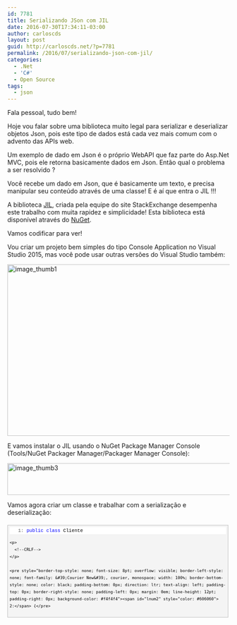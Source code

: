 ```yaml
---
id: 7781
title: Serializando JSon com JIL
date: 2016-07-30T17:34:11-03:00
author: carloscds
layout: post
guid: http://carloscds.net/?p=7781
permalink: /2016/07/serializando-json-com-jil/
categories:
  - .Net
  - 'C#'
  - Open Source
tags:
  - json
---
```

Fala pessoal, tudo bem!

Hoje vou falar sobre uma biblioteca muito legal para serializar e deserializar objetos Json, pois este tipo de dados está cada vez mais comum com o advento das APIs web.

Um exemplo de dado em Json é o próprio WebAPI que faz parte do Asp.Net MVC, pois ele retorna basicamente dados em Json. Então qual o problema a ser resolvido ? 

Você recebe um dado em Json, que é basicamente um texto, e precisa manipular seu conteúdo através de uma classe! E é aí que entra o JIL !!!

A biblioteca [JIL](https://github.com/kevin-montrose/Jil), criada pela equipe do site StackExchange desempenha este trabalho com muita rapidez e simplicidade! Esta biblioteca está disponível através do [NuGet](https://www.nuget.org/packages/Jil/).

Vamos codificar para ver!

Vou criar um projeto bem simples do tipo Console Application no Visual Studio 2015, mas você pode usar outras versões do Visual Studio também:

[<img title="image_thumb1" style="border-left-width: 0px; border-right-width: 0px; background-image: none; border-bottom-width: 0px; padding-top: 0px; padding-left: 0px; display: inline; padding-right: 0px; border-top-width: 0px" border="0" alt="image_thumb1" src="http://carloscds.net/wp-content/uploads/2016/07/image_thumb1_thumb.png" width="560" height="389" />](http://carloscds.net/wp-content/uploads/2016/07/image_thumb1.png)

E vamos instalar o JIL usando o NuGet Package Manager Console (Tools/NuGet Packager Manager/Packager Manager Console):

[<img title="image_thumb3" style="border-left-width: 0px; border-right-width: 0px; background-image: none; border-bottom-width: 0px; padding-top: 0px; padding-left: 0px; display: inline; padding-right: 0px; border-top-width: 0px" border="0" alt="image_thumb3" src="http://carloscds.net/wp-content/uploads/2016/07/image_thumb3_thumb.png" width="532" height="72" />](http://carloscds.net/wp-content/uploads/2016/07/image_thumb3.png)

Vamos agora criar um classe e trabalhar com a serialização e deserialização:

<div id="codeSnippetWrapper" style="font-size: 8pt; overflow: auto; cursor: text; border-top: silver 1px solid; font-family: &#39;Courier New&#39;, courier, monospace; border-right: silver 1px solid; width: 97.5%; border-bottom: silver 1px solid; padding-bottom: 4px; direction: ltr; text-align: left; padding-top: 4px; padding-left: 4px; border-left: silver 1px solid; margin: 20px 0px 10px; line-height: 12pt; padding-right: 4px; max-height: 200px; background-color: #f4f4f4">
  <div id="codeSnippet" style="border-top-style: none; font-size: 8pt; overflow: visible; border-left-style: none; font-family: &#39;Courier New&#39;, courier, monospace; width: 100%; border-bottom-style: none; color: black; padding-bottom: 0px; direction: ltr; text-align: left; padding-top: 0px; border-right-style: none; padding-left: 0px; line-height: 12pt; padding-right: 0px; background-color: #f4f4f4">
    <pre style="border-top-style: none; font-size: 8pt; overflow: visible; border-left-style: none; font-family: &#39;Courier New&#39;, courier, monospace; width: 100%; border-bottom-style: none; color: black; padding-bottom: 0px; direction: ltr; text-align: left; padding-top: 0px; border-right-style: none; padding-left: 0px; margin: 0em; line-height: 12pt; padding-right: 0px; background-color: white"><span id="lnum1" style="color: #606060">   1:</span> <span style="color: #0000ff">public</span> <span style="color: #0000ff">class</span> Cliente</pre>
    
    <p>
      <!--CRLF-->
    </p>
    
    <pre style="border-top-style: none; font-size: 8pt; overflow: visible; border-left-style: none; font-family: &#39;Courier New&#39;, courier, monospace; width: 100%; border-bottom-style: none; color: black; padding-bottom: 0px; direction: ltr; text-align: left; padding-top: 0px; border-right-style: none; padding-left: 0px; margin: 0em; line-height: 12pt; padding-right: 0px; background-color: #f4f4f4"><span id="lnum2" style="color: #606060">   2:</span> {</pre>
    
    <p>
      <!--CRLF-->
    </p>
    
    <pre style="border-top-style: none; font-size: 8pt; overflow: visible; border-left-style: none; font-family: &#39;Courier New&#39;, courier, monospace; width: 100%; border-bottom-style: none; color: black; padding-bottom: 0px; direction: ltr; text-align: left; padding-top: 0px; border-right-style: none; padding-left: 0px; margin: 0em; line-height: 12pt; padding-right: 0px; background-color: white"><span id="lnum3" style="color: #606060">   3:</span>         <span style="color: #0000ff">public</span> <span style="color: #0000ff">int</span> ID { get; set; }</pre>
    
    <p>
      <!--CRLF-->
    </p>
    
    <pre style="border-top-style: none; font-size: 8pt; overflow: visible; border-left-style: none; font-family: &#39;Courier New&#39;, courier, monospace; width: 100%; border-bottom-style: none; color: black; padding-bottom: 0px; direction: ltr; text-align: left; padding-top: 0px; border-right-style: none; padding-left: 0px; margin: 0em; line-height: 12pt; padding-right: 0px; background-color: #f4f4f4"><span id="lnum4" style="color: #606060">   4:</span>         <span style="color: #0000ff">public</span> <span style="color: #0000ff">string</span> Nome { get; set; }</pre>
    
    <p>
      <!--CRLF-->
    </p>
    
    <pre style="border-top-style: none; font-size: 8pt; overflow: visible; border-left-style: none; font-family: &#39;Courier New&#39;, courier, monospace; width: 100%; border-bottom-style: none; color: black; padding-bottom: 0px; direction: ltr; text-align: left; padding-top: 0px; border-right-style: none; padding-left: 0px; margin: 0em; line-height: 12pt; padding-right: 0px; background-color: white"><span id="lnum5" style="color: #606060">   5:</span>         <span style="color: #0000ff">public</span> <span style="color: #0000ff">string</span> Cidade { get; set; }</pre>
    
    <p>
      <!--CRLF-->
    </p>
    
    <pre style="border-top-style: none; font-size: 8pt; overflow: visible; border-left-style: none; font-family: &#39;Courier New&#39;, courier, monospace; width: 100%; border-bottom-style: none; color: black; padding-bottom: 0px; direction: ltr; text-align: left; padding-top: 0px; border-right-style: none; padding-left: 0px; margin: 0em; line-height: 12pt; padding-right: 0px; background-color: #f4f4f4"><span id="lnum6" style="color: #606060">   6:</span> }</pre>
    
    <p>
      <!--CRLF--></div> </div> 
      
      <p>
        Agora vamos trabalhar com o JIL, veja como é simples:
      </p>
      
      <p>
        Vamos criar um objeto do tipo cliente e serializar:
      </p>
      
      <div id="codeSnippetWrapper" style="font-size: 8pt; overflow: auto; cursor: text; border-top: silver 1px solid; font-family: &#39;Courier New&#39;, courier, monospace; border-right: silver 1px solid; width: 97.5%; border-bottom: silver 1px solid; padding-bottom: 4px; direction: ltr; text-align: left; padding-top: 4px; padding-left: 4px; border-left: silver 1px solid; margin: 20px 0px 10px; line-height: 12pt; padding-right: 4px; max-height: 200px; background-color: #f4f4f4">
        <div id="codeSnippet" style="border-top-style: none; font-size: 8pt; overflow: visible; border-left-style: none; font-family: &#39;Courier New&#39;, courier, monospace; width: 100%; border-bottom-style: none; color: black; padding-bottom: 0px; direction: ltr; text-align: left; padding-top: 0px; border-right-style: none; padding-left: 0px; line-height: 12pt; padding-right: 0px; background-color: #f4f4f4">
          <pre style="border-top-style: none; font-size: 8pt; overflow: visible; border-left-style: none; font-family: &#39;Courier New&#39;, courier, monospace; width: 100%; border-bottom-style: none; color: black; padding-bottom: 0px; direction: ltr; text-align: left; padding-top: 0px; border-right-style: none; padding-left: 0px; margin: 0em; line-height: 12pt; padding-right: 0px; background-color: white"><span id="lnum1" style="color: #606060">   1:</span> var cli = <span style="color: #0000ff">new</span> Cliente() { ID = 1, Nome = <span style="color: #006080">"Carlos"</span>, Cidade = <span style="color: #006080">"CPP"</span> };</pre>
          
          <p>
            <!--CRLF-->
          </p>
          
          <pre style="border-top-style: none; font-size: 8pt; overflow: visible; border-left-style: none; font-family: &#39;Courier New&#39;, courier, monospace; width: 100%; border-bottom-style: none; color: black; padding-bottom: 0px; direction: ltr; text-align: left; padding-top: 0px; border-right-style: none; padding-left: 0px; margin: 0em; line-height: 12pt; padding-right: 0px; background-color: #f4f4f4"><span id="lnum2" style="color: #606060">   2:</span>&#160; </pre>
          
          <p>
            <!--CRLF-->
          </p>
          
          <pre style="border-top-style: none; font-size: 8pt; overflow: visible; border-left-style: none; font-family: &#39;Courier New&#39;, courier, monospace; width: 100%; border-bottom-style: none; color: black; padding-bottom: 0px; direction: ltr; text-align: left; padding-top: 0px; border-right-style: none; padding-left: 0px; margin: 0em; line-height: 12pt; padding-right: 0px; background-color: white"><span id="lnum3" style="color: #606060">   3:</span> var json = JSON.Serialize&lt;Cliente&gt;(cli);</pre>
          
          <p>
            <!--CRLF-->
          </p>
          
          <pre style="border-top-style: none; font-size: 8pt; overflow: visible; border-left-style: none; font-family: &#39;Courier New&#39;, courier, monospace; width: 100%; border-bottom-style: none; color: black; padding-bottom: 0px; direction: ltr; text-align: left; padding-top: 0px; border-right-style: none; padding-left: 0px; margin: 0em; line-height: 12pt; padding-right: 0px; background-color: #f4f4f4"><span id="lnum4" style="color: #606060">   4:</span>&#160; </pre>
          
          <p>
            <!--CRLF-->
          </p>
          
          <pre style="border-top-style: none; font-size: 8pt; overflow: visible; border-left-style: none; font-family: &#39;Courier New&#39;, courier, monospace; width: 100%; border-bottom-style: none; color: black; padding-bottom: 0px; direction: ltr; text-align: left; padding-top: 0px; border-right-style: none; padding-left: 0px; margin: 0em; line-height: 12pt; padding-right: 0px; background-color: white"><span id="lnum5" style="color: #606060">   5:</span> Console.WriteLine(json);</pre>
          
          <p>
            <!--CRLF--></div> </div> 
            
            <p>
              Criamos o objeto e passamos como parâmetro para a classe JSON.Serialize()
            </p>
            
            <p>
              O retorno é este:
            </p>
            
            <p>
              <a href="http://carloscds.net/wp-content/uploads/2016/07/image.png"><img title="image" style="border-left-width: 0px; border-right-width: 0px; background-image: none; border-bottom-width: 0px; padding-top: 0px; padding-left: 0px; display: inline; padding-right: 0px; border-top-width: 0px" border="0" alt="image" src="http://carloscds.net/wp-content/uploads/2016/07/image_thumb.png" width="620" height="189" /></a>
            </p>
            
            <p>
              Agora vamos fazer o inverso, pegar uma string Json e converter para um objeto:
            </p>
            
            <div id="codeSnippetWrapper" style="font-size: 8pt; overflow: auto; cursor: text; border-top: silver 1px solid; font-family: &#39;Courier New&#39;, courier, monospace; border-right: silver 1px solid; width: 97.5%; border-bottom: silver 1px solid; padding-bottom: 4px; direction: ltr; text-align: left; padding-top: 4px; padding-left: 4px; border-left: silver 1px solid; margin: 20px 0px 10px; line-height: 12pt; padding-right: 4px; max-height: 200px; background-color: #f4f4f4">
              <div id="codeSnippet" style="border-top-style: none; font-size: 8pt; overflow: visible; border-left-style: none; font-family: &#39;Courier New&#39;, courier, monospace; width: 100%; border-bottom-style: none; color: black; padding-bottom: 0px; direction: ltr; text-align: left; padding-top: 0px; border-right-style: none; padding-left: 0px; line-height: 12pt; padding-right: 0px; background-color: #f4f4f4">
                <pre style="border-top-style: none; font-size: 8pt; overflow: visible; border-left-style: none; font-family: &#39;Courier New&#39;, courier, monospace; width: 100%; border-bottom-style: none; color: black; padding-bottom: 0px; direction: ltr; text-align: left; padding-top: 0px; border-right-style: none; padding-left: 0px; margin: 0em; line-height: 12pt; padding-right: 0px; background-color: white"><span id="lnum1" style="color: #606060">   1:</span> var jsonData = <span style="color: #006080">"{\"ID\":1,\"Nome\":\"João\",\"Cidade\":\"SP\"}"</span>;</pre>
                
                <p>
                  <!--CRLF-->
                </p>
                
                <pre style="border-top-style: none; font-size: 8pt; overflow: visible; border-left-style: none; font-family: &#39;Courier New&#39;, courier, monospace; width: 100%; border-bottom-style: none; color: black; padding-bottom: 0px; direction: ltr; text-align: left; padding-top: 0px; border-right-style: none; padding-left: 0px; margin: 0em; line-height: 12pt; padding-right: 0px; background-color: #f4f4f4"><span id="lnum2" style="color: #606060">   2:</span> var cliente = JSON.Deserialize&lt;Cliente&gt;(jsonData);</pre>
                
                <p>
                  <!--CRLF-->
                </p>
                
                <pre style="border-top-style: none; font-size: 8pt; overflow: visible; border-left-style: none; font-family: &#39;Courier New&#39;, courier, monospace; width: 100%; border-bottom-style: none; color: black; padding-bottom: 0px; direction: ltr; text-align: left; padding-top: 0px; border-right-style: none; padding-left: 0px; margin: 0em; line-height: 12pt; padding-right: 0px; background-color: white"><span id="lnum3" style="color: #606060">   3:</span>&#160; </pre>
                
                <p>
                  <!--CRLF-->
                </p>
                
                <pre style="border-top-style: none; font-size: 8pt; overflow: visible; border-left-style: none; font-family: &#39;Courier New&#39;, courier, monospace; width: 100%; border-bottom-style: none; color: black; padding-bottom: 0px; direction: ltr; text-align: left; padding-top: 0px; border-right-style: none; padding-left: 0px; margin: 0em; line-height: 12pt; padding-right: 0px; background-color: #f4f4f4"><span id="lnum4" style="color: #606060">   4:</span> Console.WriteLine(<span style="color: #006080">"ID: {0}\nNome: {1}\nCidade: {2}\n"</span>, cliente.ID, cliente.Nome, cliente.Cidade);</pre>
                
                <p>
                  <!--CRLF--></div> </div> 
                  
                  <p>
                    Temos o dado jsonData, que poderia ter vindo de qualquer serviço na web, e depois chamamos o método JSON.Deserialize(). Pronto, temos nosso objeto cliente!
                  </p>
                  
                  <p>
                    Veja o retorno:
                  </p>
                  
                  <p>
                    <a href="http://carloscds.net/wp-content/uploads/2016/07/image-1.png"><img title="image" style="border-left-width: 0px; border-right-width: 0px; background-image: none; border-bottom-width: 0px; padding-top: 0px; padding-left: 0px; display: inline; padding-right: 0px; border-top-width: 0px" border="0" alt="image" src="http://carloscds.net/wp-content/uploads/2016/07/image_thumb-1.png" width="404" height="182" /></a>
                  </p>
                  
                  <p>
                    Veja o código todo aqui:
                  </p>
                  
                  <div id="codeSnippetWrapper" style="font-size: 8pt; overflow: auto; cursor: text; border-top: silver 1px solid; font-family: &#39;Courier New&#39;, courier, monospace; border-right: silver 1px solid; width: 97.5%; border-bottom: silver 1px solid; padding-bottom: 4px; direction: ltr; text-align: left; padding-top: 4px; padding-left: 4px; border-left: silver 1px solid; margin: 20px 0px 10px; line-height: 12pt; padding-right: 4px; max-height: 200px; background-color: #f4f4f4">
                    <div id="codeSnippet" style="border-top-style: none; font-size: 8pt; overflow: visible; border-left-style: none; font-family: &#39;Courier New&#39;, courier, monospace; width: 100%; border-bottom-style: none; color: black; padding-bottom: 0px; direction: ltr; text-align: left; padding-top: 0px; border-right-style: none; padding-left: 0px; line-height: 12pt; padding-right: 0px; background-color: #f4f4f4">
                      <pre style="border-top-style: none; font-size: 8pt; overflow: visible; border-left-style: none; font-family: &#39;Courier New&#39;, courier, monospace; width: 100%; border-bottom-style: none; color: black; padding-bottom: 0px; direction: ltr; text-align: left; padding-top: 0px; border-right-style: none; padding-left: 0px; margin: 0em; line-height: 12pt; padding-right: 0px; background-color: white"><span id="lnum1" style="color: #606060">   1:</span> <span style="color: #0000ff">using</span> Jil;</pre>
                      
                      <p>
                        <!--CRLF-->
                      </p>
                      
                      <pre style="border-top-style: none; font-size: 8pt; overflow: visible; border-left-style: none; font-family: &#39;Courier New&#39;, courier, monospace; width: 100%; border-bottom-style: none; color: black; padding-bottom: 0px; direction: ltr; text-align: left; padding-top: 0px; border-right-style: none; padding-left: 0px; margin: 0em; line-height: 12pt; padding-right: 0px; background-color: #f4f4f4"><span id="lnum2" style="color: #606060">   2:</span> <span style="color: #0000ff">using</span> System;</pre>
                      
                      <p>
                        <!--CRLF-->
                      </p>
                      
                      <pre style="border-top-style: none; font-size: 8pt; overflow: visible; border-left-style: none; font-family: &#39;Courier New&#39;, courier, monospace; width: 100%; border-bottom-style: none; color: black; padding-bottom: 0px; direction: ltr; text-align: left; padding-top: 0px; border-right-style: none; padding-left: 0px; margin: 0em; line-height: 12pt; padding-right: 0px; background-color: white"><span id="lnum3" style="color: #606060">   3:</span>&#160; </pre>
                      
                      <p>
                        <!--CRLF-->
                      </p>
                      
                      <pre style="border-top-style: none; font-size: 8pt; overflow: visible; border-left-style: none; font-family: &#39;Courier New&#39;, courier, monospace; width: 100%; border-bottom-style: none; color: black; padding-bottom: 0px; direction: ltr; text-align: left; padding-top: 0px; border-right-style: none; padding-left: 0px; margin: 0em; line-height: 12pt; padding-right: 0px; background-color: #f4f4f4"><span id="lnum4" style="color: #606060">   4:</span> <span style="color: #0000ff">namespace</span> ConsoleApplication2</pre>
                      
                      <p>
                        <!--CRLF-->
                      </p>
                      
                      <pre style="border-top-style: none; font-size: 8pt; overflow: visible; border-left-style: none; font-family: &#39;Courier New&#39;, courier, monospace; width: 100%; border-bottom-style: none; color: black; padding-bottom: 0px; direction: ltr; text-align: left; padding-top: 0px; border-right-style: none; padding-left: 0px; margin: 0em; line-height: 12pt; padding-right: 0px; background-color: white"><span id="lnum5" style="color: #606060">   5:</span> {</pre>
                      
                      <p>
                        <!--CRLF-->
                      </p>
                      
                      <pre style="border-top-style: none; font-size: 8pt; overflow: visible; border-left-style: none; font-family: &#39;Courier New&#39;, courier, monospace; width: 100%; border-bottom-style: none; color: black; padding-bottom: 0px; direction: ltr; text-align: left; padding-top: 0px; border-right-style: none; padding-left: 0px; margin: 0em; line-height: 12pt; padding-right: 0px; background-color: #f4f4f4"><span id="lnum6" style="color: #606060">   6:</span>     <span style="color: #0000ff">class</span> Program</pre>
                      
                      <p>
                        <!--CRLF-->
                      </p>
                      
                      <pre style="border-top-style: none; font-size: 8pt; overflow: visible; border-left-style: none; font-family: &#39;Courier New&#39;, courier, monospace; width: 100%; border-bottom-style: none; color: black; padding-bottom: 0px; direction: ltr; text-align: left; padding-top: 0px; border-right-style: none; padding-left: 0px; margin: 0em; line-height: 12pt; padding-right: 0px; background-color: white"><span id="lnum7" style="color: #606060">   7:</span>     {</pre>
                      
                      <p>
                        <!--CRLF-->
                      </p>
                      
                      <pre style="border-top-style: none; font-size: 8pt; overflow: visible; border-left-style: none; font-family: &#39;Courier New&#39;, courier, monospace; width: 100%; border-bottom-style: none; color: black; padding-bottom: 0px; direction: ltr; text-align: left; padding-top: 0px; border-right-style: none; padding-left: 0px; margin: 0em; line-height: 12pt; padding-right: 0px; background-color: #f4f4f4"><span id="lnum8" style="color: #606060">   8:</span>         <span style="color: #0000ff">static</span> <span style="color: #0000ff">void</span> Main(<span style="color: #0000ff">string</span>[] args)</pre>
                      
                      <p>
                        <!--CRLF-->
                      </p>
                      
                      <pre style="border-top-style: none; font-size: 8pt; overflow: visible; border-left-style: none; font-family: &#39;Courier New&#39;, courier, monospace; width: 100%; border-bottom-style: none; color: black; padding-bottom: 0px; direction: ltr; text-align: left; padding-top: 0px; border-right-style: none; padding-left: 0px; margin: 0em; line-height: 12pt; padding-right: 0px; background-color: white"><span id="lnum9" style="color: #606060">   9:</span>         {</pre>
                      
                      <p>
                        <!--CRLF-->
                      </p>
                      
                      <pre style="border-top-style: none; font-size: 8pt; overflow: visible; border-left-style: none; font-family: &#39;Courier New&#39;, courier, monospace; width: 100%; border-bottom-style: none; color: black; padding-bottom: 0px; direction: ltr; text-align: left; padding-top: 0px; border-right-style: none; padding-left: 0px; margin: 0em; line-height: 12pt; padding-right: 0px; background-color: #f4f4f4"><span id="lnum10" style="color: #606060">  10:</span>             var cli = <span style="color: #0000ff">new</span> Cliente() { ID = 1, Nome = <span style="color: #006080">"Carlos"</span>, Cidade = <span style="color: #006080">"CPP"</span> };</pre>
                      
                      <p>
                        <!--CRLF-->
                      </p>
                      
                      <pre style="border-top-style: none; font-size: 8pt; overflow: visible; border-left-style: none; font-family: &#39;Courier New&#39;, courier, monospace; width: 100%; border-bottom-style: none; color: black; padding-bottom: 0px; direction: ltr; text-align: left; padding-top: 0px; border-right-style: none; padding-left: 0px; margin: 0em; line-height: 12pt; padding-right: 0px; background-color: white"><span id="lnum11" style="color: #606060">  11:</span>             var json = JSON.Serialize&lt;Cliente&gt;(cli);</pre>
                      
                      <p>
                        <!--CRLF-->
                      </p>
                      
                      <pre style="border-top-style: none; font-size: 8pt; overflow: visible; border-left-style: none; font-family: &#39;Courier New&#39;, courier, monospace; width: 100%; border-bottom-style: none; color: black; padding-bottom: 0px; direction: ltr; text-align: left; padding-top: 0px; border-right-style: none; padding-left: 0px; margin: 0em; line-height: 12pt; padding-right: 0px; background-color: #f4f4f4"><span id="lnum12" style="color: #606060">  12:</span>             Console.WriteLine(json);</pre>
                      
                      <p>
                        <!--CRLF-->
                      </p>
                      
                      <pre style="border-top-style: none; font-size: 8pt; overflow: visible; border-left-style: none; font-family: &#39;Courier New&#39;, courier, monospace; width: 100%; border-bottom-style: none; color: black; padding-bottom: 0px; direction: ltr; text-align: left; padding-top: 0px; border-right-style: none; padding-left: 0px; margin: 0em; line-height: 12pt; padding-right: 0px; background-color: white"><span id="lnum13" style="color: #606060">  13:</span>&#160; </pre>
                      
                      <p>
                        <!--CRLF-->
                      </p>
                      
                      <pre style="border-top-style: none; font-size: 8pt; overflow: visible; border-left-style: none; font-family: &#39;Courier New&#39;, courier, monospace; width: 100%; border-bottom-style: none; color: black; padding-bottom: 0px; direction: ltr; text-align: left; padding-top: 0px; border-right-style: none; padding-left: 0px; margin: 0em; line-height: 12pt; padding-right: 0px; background-color: #f4f4f4"><span id="lnum14" style="color: #606060">  14:</span>             var jsonData = <span style="color: #006080">"{\"ID\":1,\"Nome\":\"João\",\"Cidade\":\"SP\"}"</span>;</pre>
                      
                      <p>
                        <!--CRLF-->
                      </p>
                      
                      <pre style="border-top-style: none; font-size: 8pt; overflow: visible; border-left-style: none; font-family: &#39;Courier New&#39;, courier, monospace; width: 100%; border-bottom-style: none; color: black; padding-bottom: 0px; direction: ltr; text-align: left; padding-top: 0px; border-right-style: none; padding-left: 0px; margin: 0em; line-height: 12pt; padding-right: 0px; background-color: white"><span id="lnum15" style="color: #606060">  15:</span>             var cliente = JSON.Deserialize&lt;Cliente&gt;(jsonData);</pre>
                      
                      <p>
                        <!--CRLF-->
                      </p>
                      
                      <pre style="border-top-style: none; font-size: 8pt; overflow: visible; border-left-style: none; font-family: &#39;Courier New&#39;, courier, monospace; width: 100%; border-bottom-style: none; color: black; padding-bottom: 0px; direction: ltr; text-align: left; padding-top: 0px; border-right-style: none; padding-left: 0px; margin: 0em; line-height: 12pt; padding-right: 0px; background-color: #f4f4f4"><span id="lnum16" style="color: #606060">  16:</span>&#160; </pre>
                      
                      <p>
                        <!--CRLF-->
                      </p>
                      
                      <pre style="border-top-style: none; font-size: 8pt; overflow: visible; border-left-style: none; font-family: &#39;Courier New&#39;, courier, monospace; width: 100%; border-bottom-style: none; color: black; padding-bottom: 0px; direction: ltr; text-align: left; padding-top: 0px; border-right-style: none; padding-left: 0px; margin: 0em; line-height: 12pt; padding-right: 0px; background-color: white"><span id="lnum17" style="color: #606060">  17:</span>             Console.WriteLine(<span style="color: #006080">"ID: {0}\nNome: {1}\nCidade: {2}\n"</span>, cliente.ID, cliente.Nome, cliente.Cidade);</pre>
                      
                      <p>
                        <!--CRLF-->
                      </p>
                      
                      <pre style="border-top-style: none; font-size: 8pt; overflow: visible; border-left-style: none; font-family: &#39;Courier New&#39;, courier, monospace; width: 100%; border-bottom-style: none; color: black; padding-bottom: 0px; direction: ltr; text-align: left; padding-top: 0px; border-right-style: none; padding-left: 0px; margin: 0em; line-height: 12pt; padding-right: 0px; background-color: #f4f4f4"><span id="lnum18" style="color: #606060">  18:</span>&#160; </pre>
                      
                      <p>
                        <!--CRLF-->
                      </p>
                      
                      <pre style="border-top-style: none; font-size: 8pt; overflow: visible; border-left-style: none; font-family: &#39;Courier New&#39;, courier, monospace; width: 100%; border-bottom-style: none; color: black; padding-bottom: 0px; direction: ltr; text-align: left; padding-top: 0px; border-right-style: none; padding-left: 0px; margin: 0em; line-height: 12pt; padding-right: 0px; background-color: white"><span id="lnum19" style="color: #606060">  19:</span>&#160; </pre>
                      
                      <p>
                        <!--CRLF-->
                      </p>
                      
                      <pre style="border-top-style: none; font-size: 8pt; overflow: visible; border-left-style: none; font-family: &#39;Courier New&#39;, courier, monospace; width: 100%; border-bottom-style: none; color: black; padding-bottom: 0px; direction: ltr; text-align: left; padding-top: 0px; border-right-style: none; padding-left: 0px; margin: 0em; line-height: 12pt; padding-right: 0px; background-color: #f4f4f4"><span id="lnum20" style="color: #606060">  20:</span>         }</pre>
                      
                      <p>
                        <!--CRLF-->
                      </p>
                      
                      <pre style="border-top-style: none; font-size: 8pt; overflow: visible; border-left-style: none; font-family: &#39;Courier New&#39;, courier, monospace; width: 100%; border-bottom-style: none; color: black; padding-bottom: 0px; direction: ltr; text-align: left; padding-top: 0px; border-right-style: none; padding-left: 0px; margin: 0em; line-height: 12pt; padding-right: 0px; background-color: white"><span id="lnum21" style="color: #606060">  21:</span>     }</pre>
                      
                      <p>
                        <!--CRLF-->
                      </p>
                      
                      <pre style="border-top-style: none; font-size: 8pt; overflow: visible; border-left-style: none; font-family: &#39;Courier New&#39;, courier, monospace; width: 100%; border-bottom-style: none; color: black; padding-bottom: 0px; direction: ltr; text-align: left; padding-top: 0px; border-right-style: none; padding-left: 0px; margin: 0em; line-height: 12pt; padding-right: 0px; background-color: #f4f4f4"><span id="lnum22" style="color: #606060">  22:</span>&#160; </pre>
                      
                      <p>
                        <!--CRLF-->
                      </p>
                      
                      <pre style="border-top-style: none; font-size: 8pt; overflow: visible; border-left-style: none; font-family: &#39;Courier New&#39;, courier, monospace; width: 100%; border-bottom-style: none; color: black; padding-bottom: 0px; direction: ltr; text-align: left; padding-top: 0px; border-right-style: none; padding-left: 0px; margin: 0em; line-height: 12pt; padding-right: 0px; background-color: white"><span id="lnum23" style="color: #606060">  23:</span>     <span style="color: #0000ff">public</span> <span style="color: #0000ff">class</span> Cliente</pre>
                      
                      <p>
                        <!--CRLF-->
                      </p>
                      
                      <pre style="border-top-style: none; font-size: 8pt; overflow: visible; border-left-style: none; font-family: &#39;Courier New&#39;, courier, monospace; width: 100%; border-bottom-style: none; color: black; padding-bottom: 0px; direction: ltr; text-align: left; padding-top: 0px; border-right-style: none; padding-left: 0px; margin: 0em; line-height: 12pt; padding-right: 0px; background-color: #f4f4f4"><span id="lnum24" style="color: #606060">  24:</span>     {</pre>
                      
                      <p>
                        <!--CRLF-->
                      </p>
                      
                      <pre style="border-top-style: none; font-size: 8pt; overflow: visible; border-left-style: none; font-family: &#39;Courier New&#39;, courier, monospace; width: 100%; border-bottom-style: none; color: black; padding-bottom: 0px; direction: ltr; text-align: left; padding-top: 0px; border-right-style: none; padding-left: 0px; margin: 0em; line-height: 12pt; padding-right: 0px; background-color: white"><span id="lnum25" style="color: #606060">  25:</span>         <span style="color: #0000ff">public</span> <span style="color: #0000ff">int</span> ID { get; set; }</pre>
                      
                      <p>
                        <!--CRLF-->
                      </p>
                      
                      <pre style="border-top-style: none; font-size: 8pt; overflow: visible; border-left-style: none; font-family: &#39;Courier New&#39;, courier, monospace; width: 100%; border-bottom-style: none; color: black; padding-bottom: 0px; direction: ltr; text-align: left; padding-top: 0px; border-right-style: none; padding-left: 0px; margin: 0em; line-height: 12pt; padding-right: 0px; background-color: #f4f4f4"><span id="lnum26" style="color: #606060">  26:</span>         <span style="color: #0000ff">public</span> <span style="color: #0000ff">string</span> Nome { get; set; }</pre>
                      
                      <p>
                        <!--CRLF-->
                      </p>
                      
                      <pre style="border-top-style: none; font-size: 8pt; overflow: visible; border-left-style: none; font-family: &#39;Courier New&#39;, courier, monospace; width: 100%; border-bottom-style: none; color: black; padding-bottom: 0px; direction: ltr; text-align: left; padding-top: 0px; border-right-style: none; padding-left: 0px; margin: 0em; line-height: 12pt; padding-right: 0px; background-color: white"><span id="lnum27" style="color: #606060">  27:</span>         <span style="color: #0000ff">public</span> <span style="color: #0000ff">string</span> Cidade { get; set; }</pre>
                      
                      <p>
                        <!--CRLF-->
                      </p>
                      
                      <pre style="border-top-style: none; font-size: 8pt; overflow: visible; border-left-style: none; font-family: &#39;Courier New&#39;, courier, monospace; width: 100%; border-bottom-style: none; color: black; padding-bottom: 0px; direction: ltr; text-align: left; padding-top: 0px; border-right-style: none; padding-left: 0px; margin: 0em; line-height: 12pt; padding-right: 0px; background-color: #f4f4f4"><span id="lnum28" style="color: #606060">  28:</span>     }</pre>
                      
                      <p>
                        <!--CRLF-->
                      </p>
                      
                      <pre style="border-top-style: none; font-size: 8pt; overflow: visible; border-left-style: none; font-family: &#39;Courier New&#39;, courier, monospace; width: 100%; border-bottom-style: none; color: black; padding-bottom: 0px; direction: ltr; text-align: left; padding-top: 0px; border-right-style: none; padding-left: 0px; margin: 0em; line-height: 12pt; padding-right: 0px; background-color: white"><span id="lnum29" style="color: #606060">  29:</span> }</pre>
                      
                      <p>
                        <!--CRLF--></div> </div> 
                        
                        <p>
                          <br />Abraços e até a próxima,
                        </p>
                        
                        <p>
                          Carlos dos Santos.
                        </p>